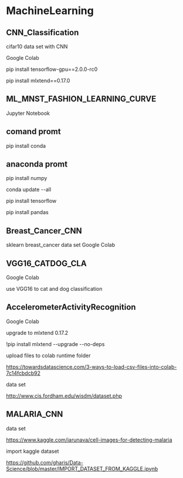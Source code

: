 # MachineLearning
## CNN_Classification

cifar10 data set with CNN 

Google Colab

pip install tensorflow-gpu==2.0.0-rc0

pip install mlxtend==0.17.0


## ML_MNST_FASHION_LEARNING_CURVE

Jupyter Notebook


## comand promt 

pip install conda


## anaconda promt 

pip install numpy

conda update --all

pip install tensorflow

pip install pandas


## Breast_Cancer_CNN
sklearn breast_cancer data set
Google Colab


## VGG16_CATDOG_CLA

Google Colab

use VGG16 to cat and dog classification 

## AccelerometerActivityRecognition
Google Colab

upgrade to mlxtend 0.17.2

!pip install mlxtend --upgrade --no-deps 

upload files to colab runtime folder

https://towardsdatascience.com/3-ways-to-load-csv-files-into-colab-7c14fcbdcb92

data set

http://www.cis.fordham.edu/wisdm/dataset.php



## MALARIA_CNN

data set 

https://www.kaggle.com/iarunava/cell-images-for-detecting-malaria

import kaggle dataset 

https://github.com/gharis/Data-Science/blob/master/IMPORT_DATASET_FROM_KAGGLE.ipynb
